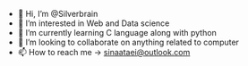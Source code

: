 - 👋 Hi, I’m @Silverbrain
- 👀 I’m interested in Web and Data science
- 🌱 I’m currently learning C language along with python
- 💞️ I’m looking to collaborate on anything related to computer
- 📫 How to reach me -> sinaataei@outlook.com

<!---
Silverbrain/Silverbrain is a ✨ special ✨ repository because its `README.md` (this file) appears on your GitHub profile.
You can click the Preview link to take a look at your changes.
--->
